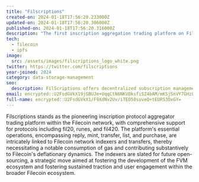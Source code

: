 ```yaml
---
title: "Filscriptions"
created-on: 2024-01-18T17:56:20.233000Z
updated-on: 2024-01-18T17:56:20.306000Z
published-on: 2024-01-18T17:56:20.316000Z
description: "The first inscription aggregation trading platform on Filecoin."
tech:
  - filecoin
  - ipfs
image:
  src: /assets/images/filscriptions_logo_white.png
twitter: https://twitter.com/filscriptions
year-joined: 2024
category: data-storage-management
seo:
  description: FilScriptions offers decentralized subscription management solutions.
email: encrypted::U2FsdGVkX19jGBUJe+UqqCtN6NKVOksfiSZ4bAM/mKSjSnVY7GHzFujS5HJbneWq
full-name: encrypted::U2FsdGVkX1/F9XdNv2Uv/iTEO50suveQ+tEURS3OxGY=
---
```


Filscriptions stands as the pioneering inscription protocol aggregator trading platform within the Filecoin network, with comprehensive support for protocols including fil20, runes, and fil420. The platform's essential operations, encompassing reply, mint, transfer, list, and purchase, are intricately linked to Filecoin network indexers and transfers, thereby necessitating a notable consumption of gas and contributing substantively to Filecoin's deflationary dynamics. The indexers are slated for future open-sourcing, a strategic move aimed at fostering the development of the FVM ecosystem and fostering sustained traction and user engagement within the broader Filecoin ecosystem.
